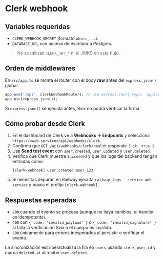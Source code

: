 # Clerk webhook

## Variables requeridas

- `CLERK_WEBHOOK_SECRET` (formato `whsec_...`).
- `DATABASE_URL` con acceso de escritura a Postgres.

> No se utilizan `CLERK_JWT_*` ni el JWKS en este flujo.

## Orden de middlewares

En `src/app.ts` se monta el router con el body **raw** antes del `express.json()` global:

```ts
app.use('/api', clerkWebhookRouter); // usa express.raw({ type: 'application/json' }) en la ruta del webhook
app.use(express.json());
```

Si `express.json()` se ejecuta antes, Svix no podrá verificar la firma.

## Cómo probar desde Clerk

1. En el dashboard de Clerk ve a **Webhooks → Endpoints** y selecciona `https://<web-service>/api/webhooks/clerk`.
2. Confirma que `GET /api/webhooks/clerk/health` responde `{ ok: true }`.
3. Usa **Send test event** con `user.created`, `user.updated` y `user.deleted`.
4. Verifica que Clerk muestre `Succeeded` y que los logs del backend tengan entradas como:
   ```
   [clerk-webhook] user.created user_123
   ```
4. Si necesitas depurar, en Railway ejecuta `railway logs --service web-service` y busca el prefijo `[clerk-webhook]`.

## Respuestas esperadas

- `200` cuando el evento se procesa (aunque no haya cambios, el handler es idempotente).
- `400` con `{ code: 'invalid_payload' }` o `{ code: 'invalid_signature' }` si falla la verificación Svix o el cuerpo es inválido.
- `500` únicamente para errores inesperados al persistir o verificar el evento.

La sincronización escribe/actualiza la fila en `users` usando `clerk_user_id` y marca `deleted_at` al recibir `user.deleted`.
